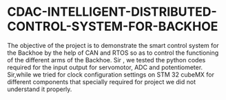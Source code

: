 # CDAC-INTELLIGENT-DISTRIBUTED-CONTROL-SYSTEM-FOR-BACKHOE
The objective of the project is to demonstrate the smart control system for the Backhoe by the help of CAN and RTOS so as to control the functioning of the different arms of the Backhoe.
Sir , we tested the python codes required for the input output for servomotor, ADC and potentiometer.
Sir,while we tried for clock configuration settings on STM 32 cubeMX for different components that specially required for project we did not understand it properly.
